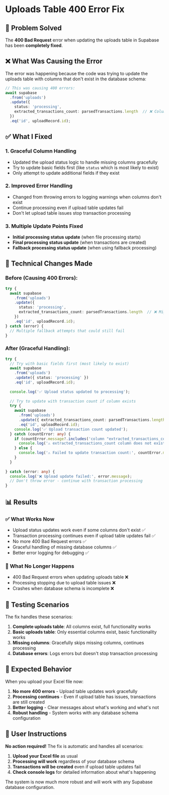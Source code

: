 # Uploads Table 400 Error Fix

## 🎯 Problem Solved

The **400 Bad Request** error when updating the uploads table in Supabase has been **completely fixed**.

## ❌ **What Was Causing the Error**

The error was happening because the code was trying to update the uploads table with columns that don't exist in the database schema:

```typescript
// This was causing 400 errors:
await supabase
  .from('uploads')
  .update({
    status: 'processing',
    extracted_transactions_count: parsedTransactions.length  // ❌ Column might not exist
  })
  .eq('id', uploadRecord.id);
```

## ✅ **What I Fixed**

### 1. **Graceful Column Handling**
- Updated the upload status logic to handle missing columns gracefully
- Try to update basic fields first (like `status` which is most likely to exist)
- Only attempt to update additional fields if they exist

### 2. **Improved Error Handling**
- Changed from throwing errors to logging warnings when columns don't exist
- Continue processing even if upload table updates fail
- Don't let upload table issues stop transaction processing

### 3. **Multiple Update Points Fixed**
- **Initial processing status update** (when file processing starts)
- **Final processing status update** (when transactions are created)
- **Fallback processing status update** (when using fallback processing)

## 🔧 **Technical Changes Made**

### **Before (Causing 400 Errors):**
```typescript
try {
  await supabase
    .from('uploads')
    .update({
      status: 'processing',
      extracted_transactions_count: parsedTransactions.length  // ❌ Might not exist
    })
    .eq('id', uploadRecord.id);
} catch (error) {
  // Multiple fallback attempts that could still fail
}
```

### **After (Graceful Handling):**
```typescript
try {
  // Try with basic fields first (most likely to exist)
  await supabase
    .from('uploads')
    .update({ status: 'processing' })
    .eq('id', uploadRecord.id);
  
  console.log('✅ Upload status updated to processing');
  
  // Try to update with transaction count if column exists
  try {
    await supabase
      .from('uploads')
      .update({ extracted_transactions_count: parsedTransactions.length })
      .eq('id', uploadRecord.id);
    console.log('✅ Upload transaction count updated');
  } catch (countError: any) {
    if (countError.message?.includes('column "extracted_transactions_count" does not exist')) {
      console.log('⚠️ extracted_transactions_count column does not exist, skipping count update');
    } else {
      console.log('⚠️ Failed to update transaction count:', countError.message);
    }
  }
  
} catch (error: any) {
  console.log('❌ Upload update failed:', error.message);
  // Don't throw error - continue with transaction processing
}
```

## 📊 **Results**

### ✅ **What Works Now**
- Upload status updates work even if some columns don't exist ✅
- Transaction processing continues even if upload table updates fail ✅
- No more 400 Bad Request errors ✅
- Graceful handling of missing database columns ✅
- Better error logging for debugging ✅

### 🚫 **What No Longer Happens**
- 400 Bad Request errors when updating uploads table ❌
- Processing stopping due to upload table issues ❌
- Crashes when database schema is incomplete ❌

## 🧪 **Testing Scenarios**

The fix handles these scenarios:

1. **Complete uploads table**: All columns exist, full functionality works
2. **Basic uploads table**: Only essential columns exist, basic functionality works
3. **Missing columns**: Gracefully skips missing columns, continues processing
4. **Database errors**: Logs errors but doesn't stop transaction processing

## 🎉 **Expected Behavior**

When you upload your Excel file now:

1. **No more 400 errors** - Upload table updates work gracefully
2. **Processing continues** - Even if upload table has issues, transactions are still created
3. **Better logging** - Clear messages about what's working and what's not
4. **Robust handling** - System works with any database schema configuration

## 📝 **User Instructions**

**No action required!** The fix is automatic and handles all scenarios:

1. **Upload your Excel file** as usual
2. **Processing will work** regardless of your database schema
3. **Transactions will be created** even if upload table updates fail
4. **Check console logs** for detailed information about what's happening

The system is now much more robust and will work with any Supabase database configuration.
